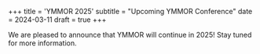 +++
title = 'YMMOR 2025'
subtitle = "Upcoming YMMOR Conference"
date = 2024-03-11
draft = true
+++

We are pleased to announce that YMMOR will continue in 2025! Stay tuned for more information.
